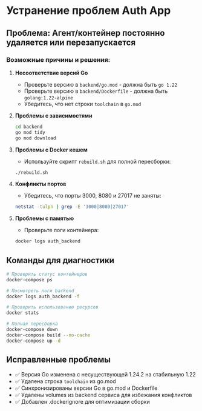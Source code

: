 # Устранение проблем Auth App

## Проблема: Агент/контейнер постоянно удаляется или перезапускается

### Возможные причины и решения:

1. **Несоответствие версий Go**
   - Проверьте версию в `backend/go.mod` - должна быть `go 1.22`
   - Проверьте версию в `backend/Dockerfile` - должна быть `golang:1.22-alpine`
   - Убедитесь, что нет строки `toolchain` в `go.mod`

2. **Проблемы с зависимостями**
   ```bash
   cd backend
   go mod tidy
   go mod download
   ```

3. **Проблемы с Docker кешем**
   - Используйте скрипт `rebuild.sh` для полной пересборки:
   ```bash
   ./rebuild.sh
   ```

4. **Конфликты портов**
   - Убедитесь, что порты 3000, 8080 и 27017 не заняты:
   ```bash
   netstat -tulpn | grep -E '3000|8080|27017'
   ```

5. **Проблемы с памятью**
   - Проверьте логи контейнера:
   ```bash
   docker logs auth_backend
   ```

## Команды для диагностики

```bash
# Проверить статус контейнеров
docker-compose ps

# Посмотреть логи backend
docker logs auth_backend -f

# Проверить использование ресурсов
docker stats

# Полная пересборка
docker-compose down
docker-compose build --no-cache
docker-compose up -d
```

## Исправленные проблемы

- ✅ Версия Go изменена с несуществующей 1.24.2 на стабильную 1.22
- ✅ Удалена строка `toolchain` из go.mod
- ✅ Синхронизированы версии Go в go.mod и Dockerfile
- ✅ Удалены volumes из backend сервиса для избежания конфликтов
- ✅ Добавлен .dockerignore для оптимизации сборки